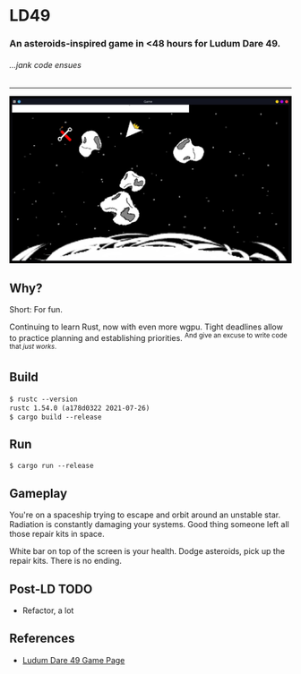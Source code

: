 # LD49

### An asteroids-inspired game in <48 hours for Ludum Dare 49.
###### ...jank code ensues
---

![screenshot](screenshot.jpg)

## Why?

Short: For fun.

Continuing to learn Rust, now with even more wgpu. Tight deadlines allow to practice planning and establishing priorities. <sup>And give an excuse to write code that *just works*.</sup>

## Build

```shell
$ rustc --version
rustc 1.54.0 (a178d0322 2021-07-26)
$ cargo build --release
```

## Run

```shell
$ cargo run --release
```

## Gameplay

You're on a spaceship trying to escape and orbit around an unstable star. Radiation is constantly damaging your systems. Good thing someone left all those repair kits in space.

White bar on top of the screen is your health. Dodge asteroids, pick up the repair kits. There is no ending.

## Post-LD TODO
- Refactor, a lot

## References
- [Ludum Dare 49 Game Page](https://ldjam.com/events/ludum-dare/49/$260919)